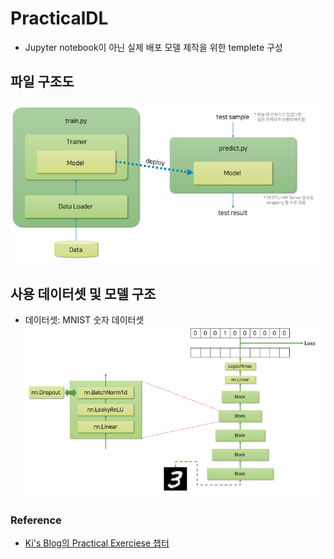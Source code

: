 # PracticalDL
- Jupyter notebook이 아닌 실제 배포 모델 제작을 위한 templete 구성

## 파일 구조도
![alt text](.\asset\file.png)

## 사용 데이터셋 및 모델 구조
- 데이터셋: MNIST 숫자 데이터셋
![alt text](.\asset\model.png)

### Reference
- [Ki's Blog의 Practical Exerciese 챕터](https://kh-kim.github.io/nlp_with_deep_learning_blog/docs/1-15-practical_exercise/03-exercise_briefing/)